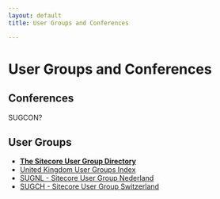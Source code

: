 ```yaml
---
layout: default
title: User Groups and Conferences

---
```


# User Groups and Conferences

## Conferences
SUGCON?

## User Groups
* **[The Sitecore User Group Directory](http://sitecoreug.org/)**
* [United Kingdom User Groups Index](http://www.sitecore.net/TechUserGroupUK)
* [SUGNL - Sitecore User Group Nederland](http://www.sugnl.net/)
* [SUGCH - Sitecore User Group Switzerland](http://sugch.eventbrite.com)
